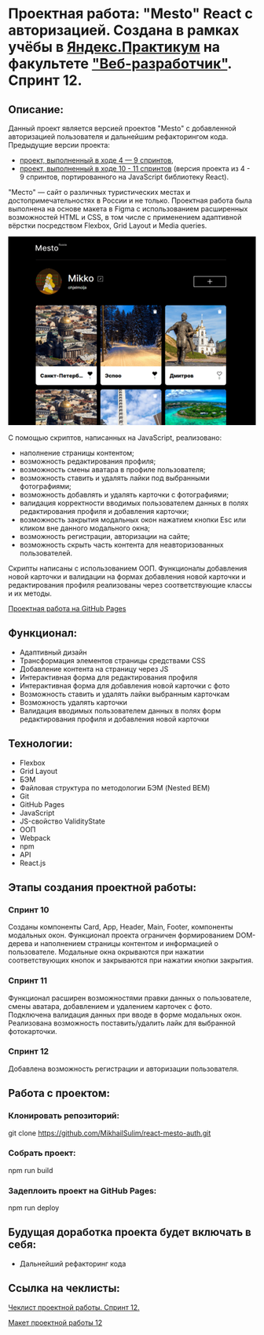 # Проектная работа: "Mesto" React с авторизацией. Создана в рамках учёбы в [Яндекс.Практикум](https://practicum.yandex.ru) на факультете ["Веб-разработчик"](https://practicum.yandex.ru/web/). Спринт 12.

## Описание:
Данный проект является версией проектов "Mesto" с добавленной авторизацией пользователя и дальнейшим рефакторингом кода. Предыдущие версии проекта: 
- [проект, выполненный в ходе 4 — 9 спринтов](https://github.com/MikhailSulim/mesto), 
- [проект, выполненный в ходе 10 - 11 спринтов](https://github.com/MikhailSulim/mesto-react) (версия проекта из 4 - 9 спринтов, портированного на JavaScript библиотеку React).

"Место" — сайт о различных туристических местах и достопримечательностях в России и не только. Проектная работа была выполнена на основе макета в Figma с использованием расширенных возможностей HTML и CSS, в том числе с применением адаптивной вёрстки посредством Flexbox, Grid Layout и Media queries.

![Внешний вид сайта Mesto](/frontend/readme_img.png)

С помощью скриптов, написанных на JavaScript, реализовано:
- наполнение страницы контентом;
- возможность редактирования профиля;
- возможность смены аватара в профиле пользователя;
- возможность ставить и удалять лайки под выбранными фотографиями;
- возможность добавлять и удалять карточки с фотографиями;
- валидация корректности вводимых пользователем данных в полях редактирования профиля и добавления карточки;
- возможность закрытия модальных окон нажатием кнопки Esc или кликом вне данного модального окна;
- возможность регистрации, авторизации на сайте;
- возможность скрыть часть контента для неавторизованных пользователей.

Скрипты написаны с использованием ООП. Функционалы добавления новой карточки и валидации на формах добавления новой карточки и редактирования профиля реализованы через соответствующие классы и их методы.

[Проектная работа на GitHub Pages](https://mikhailsulim.github.io/react-mesto-auth/index.html) 

## Функционал:

- Адаптивный дизайн
- Трансформация элементов страницы средствами CSS
- Добавление контента на страницу через JS
- Интерактивная форма для редактирования профиля
- Интерактивная форма для добавления новой карточки с фото
- Возможность ставить и удалять лайки выбранным карточкам
- Возможность удалять карточки
- Валидация вводимых пользователем данных в полях форм редактирования профиля и добавления новой карточки

## Технологии:

- Flexbox
- Grid Layout
- БЭМ
- Файловая структура по методологии БЭМ (Nested BEM)
- Git
- GitHub Pages
- JavaScript
- JS-свойство ValidityState
- ООП
- Webpack
- npm
- API
- React.js

## Этапы создания проектной работы:
### Спринт 10
Созданы компоненты Card, App, Header, Main, Footer, компоненты модальных окон.
Функционал проекта ограничен формированием DOM-дерева и наполнением страницы контентом и информацией о пользователе. Модальные окна окрываются при нажатии соответствующих кнопок и закрываются при нажатии кнопки закрытия.  

### Спринт 11
Функционал расширен возможностями правки данных о пользователе, смены аватара, добавлением и удалением карточек с фото. Подключена валидация данных при вводе в форме модальных окон. Реализована возможность поставить/удалить лайк для выбранной фотокарточки.

### Спринт 12
Добавлена возможность регистрации и авторизации пользователя.

## Работа с проектом:
### Клонировать репозиторий:

git clone https://github.com/MikhailSulim/react-mesto-auth.git

### Собрать проект:

npm run build

### Задеплоить проект на GitHub Pages:

npm run deploy


## Будущая доработка проекта будет включать в себя:

- Дальнейший рефакторинг кода

## Ссылка на чеклисты:


[Чеклист проектной работы. Спринт 12.](https://code.s3.yandex.net/web-developer/checklists-pdf/new-program/checklist-12.pdf)

[Макет проектной работы 12](https://www.figma.com/file/5H3gsn5lIGPwzBPby9jAOo/Sprint-14-RU?node-id=0%3A1)